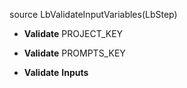 
source LbValidateInputVariables(LbStep)


* __Validate__ PROJECT_KEY

* __Validate__ PROMPTS_KEY

* __Validate__ __Inputs__

